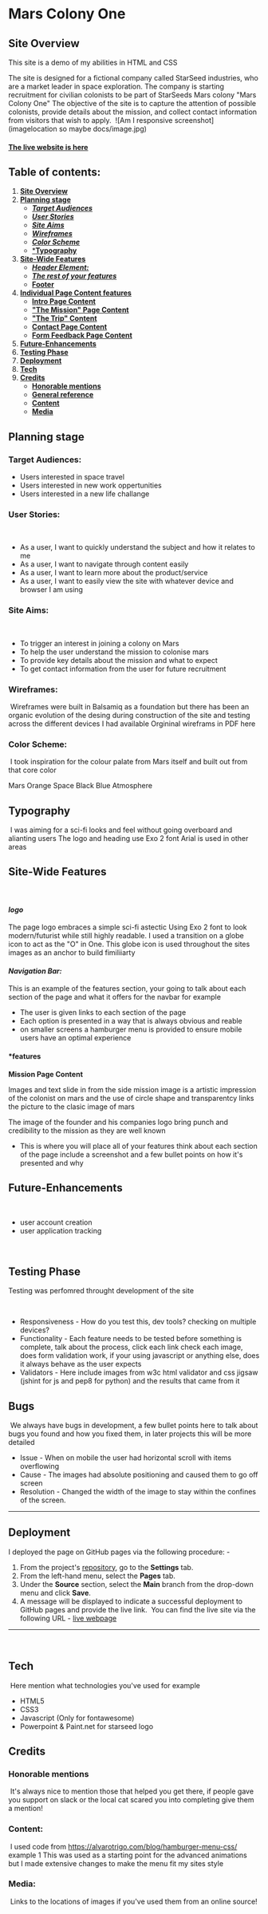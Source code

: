 
# Mars Colony One
## **Site Overview**

This site is a demo of my abilities in HTML and CSS

The site is designed for a fictional company called StarSeed industries, who are a market leader in space exploration.
The company is starting recruitment for civilian colonists to be part of StarSeeds Mars colony "Mars Colony One"
The objective of the site is to capture the attention of possible colonists, provide details about the mission, and collect contact information from visitors that wish to apply.
​
![Am I responsive screenshot](imagelocation so maybe docs/image.jpg)

#### [The live website is here](https://will-griffiths-ireland.github.io/Mars-Colony-One/)​

## Table of contents:
1. [**Site Overview**](#site-overview)
1. [**Planning stage**](#planning-stage)
    * [***Target Audiences***](#target-audiences)
    * [***User Stories***](#user-stories)
    * [***Site Aims***](#site-aims)
    * [***Wireframes***](#wireframes)
    * [***Color Scheme***](#color-scheme)
    * [***Typography**](#typography)
1. [**Site-Wide Features**](#site-wide-features)
    * [***Header Element:***](#header-element)
    * [***The rest of your features***](#features)
    * [**Footer**](#footer)
1. [**Individual Page Content features**](#individual-page-content-features)
    * [**Intro Page Content**](#about-page-content)
    * [**"The Mission" Page Content**](#mission-page-content)
    * [**"The Trip" Content**](#community-page-content)
    * [**Contact Page Content**](#contact-page-content)
    * [**Form Feedback Page Content**](#form-feedback-page-content)
1. [**Future-Enhancements**](#future-enhancements)
1. [**Testing Phase**](#testing-phase)
1. [**Deployment**](#deployment)
1. [**Tech**](#tech)
1. [**Credits**](#credits)
    * [**Honorable mentions**](#honorable-mentions)
    * [**General reference**](#general-reference)
    * [**Content**](#content)
    * [**Media**](#media)
​
## **Planning stage**
### **Target Audiences:**

* Users interested in space travel 
* Users interested in new work oppertunities
* Users interested in a new life challange
​
### **User Stories:**
​
* As a user, I want to quickly understand the subject and how it relates to me
* As a user, I want to navigate through content easily
* As a user, I want to learn more about the product/service
* As a user, I want to easily view the site with whatever device and browser I am using 
​
### **Site Aims:**
​
* To trigger an interest in joining a colony on Mars
* To help the user understand the mission to colonise mars
* To provide key details about the mission and what to expect
* To get contact information from the user for future recruitment
​
​
### **Wireframes:**
​
Wireframes were built in Balsamiq as a foundation but there has been an organic evolution of the desing during construction of the site and testing across the different devices I had available
Orgininal wireframs in PDF here
​
### **Color Scheme:**
​
I took inspiration for the colour palate from Mars itself and built out from that core color

Mars Orange
Space Black
Blue Atmosphere
​
## **Typography**
​
I was aiming for a sci-fi looks and feel without going overboard and alianting users
The logo and heading use Exo 2 font
Arial is used in other areas
​
## **Site-Wide Features**
​
#### *logo*

The page logo embraces a simple sci-fi astectic
Using Exo 2 font to look modern/futurist while still highly readable.
I used a transition on a globe icon to act as the "O" in One. This globe icon is used throughout the sites images as an anchor to build fimiliiarty
#### *Navigation Bar:*
This is an example of the features section, your going to talk about each section of the page and what it offers for the navbar for example
​
* The user is given links to each section of the page
* Each option is presented in a way that is always obvious and reable
* on smaller screens a hamburger menu is provided to ensure mobile users have an optimal experience
​
#### *features

**Mission Page Content**

Images and text slide in from the side
mission image is a artistic impression of the colonist on mars and the use of circle shape and transparentcy links the picture to the clasic image of mars

The image of the founder and his companies logo bring punch and credibility to the mission as they are well known
​
* This is where you will place all of your features think about each section of the page include a screenshot and a few bullet points on how it's presented and why
​
## **Future-Enhancements**
​
* user account creation
* user application tracking

​
​
## **Testing Phase**

Testing was perfomred throught development of the site

​
* Responsiveness - How do you test this, dev tools? checking on multiple devices?
​
* Functionality - Each feature needs to be tested before something is complete, talk about the process, click each link check each image, does form validation work, if your using javascript or anything else, does it always behave as the user expects
​
* Validators - Here include images from w3c html validator and css jigsaw (jshint for js and pep8 for python) and the results that came from it
​
​
## **Bugs**
​
We always have bugs in development, a few bullet points here to talk about bugs you found and how you fixed them, in later projects this will be more detailed
​
* Issue - When on mobile the user had horizontal scroll with items overflowing
* Cause - The images had absolute positioning and caused them to go off screen
* Resolution - Changed the width of the image to stay within the confines of the screen.
​
***
## **Deployment**
I deployed the page on GitHub pages via the following procedure: -
​
1. From the project's [repository](pageurl), go to the **Settings** tab.
2. From the left-hand menu, select the **Pages** tab.
3. Under the **Source** section, select the **Main** branch from the drop-down menu and click **Save**.
4. A message will be displayed to indicate a successful deployment to GitHub pages and provide the live link.
​
You  can find the live site via the following URL - [live webpage](https://yoururlhere)
***
​
## **Tech**
​
Here mention what technologies you've used for example
​
- HTML5
- CSS3
- Javascript (Only for fontawesome)
- Powerpoint & Paint.net for starseed logo
​
## **Credits**
### **Honorable mentions**
​
It's always nice to mention those that helped you get there, if people gave you support on slack or the local cat scared you into completing give them a mention!
​
### **Content:**
​
I used code from https://alvarotrigo.com/blog/hamburger-menu-css/ example 1
This was used as a starting point for the advanced animations but I made extensive changes to make the menu fit my sites style
  
### **Media:**
​
Links to the locations of images if you've used them from an online source!
